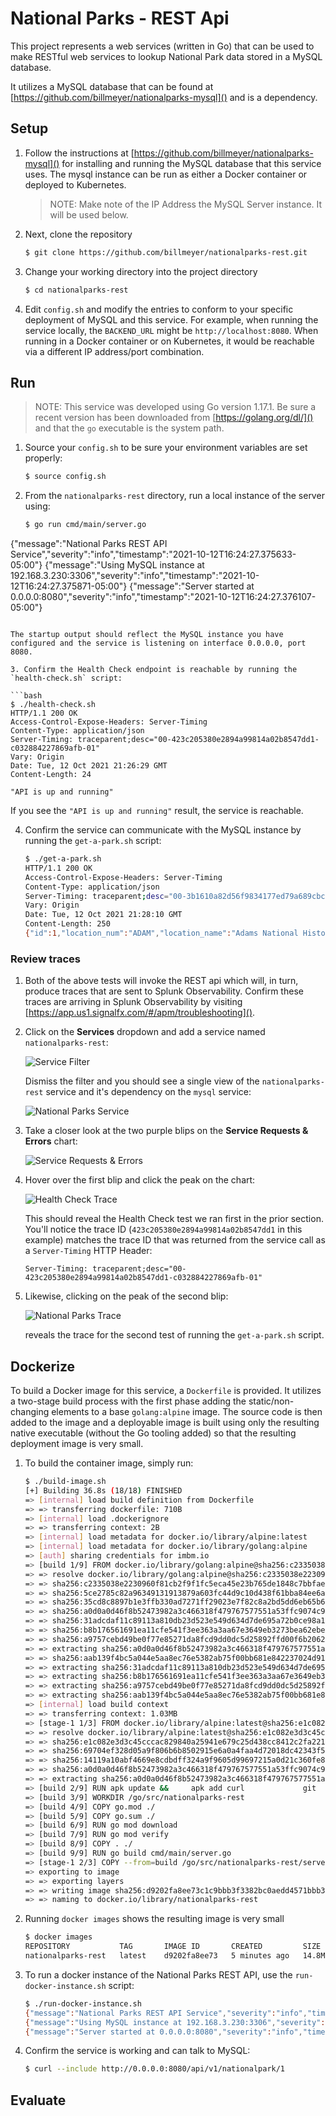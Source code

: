 # National Parks - REST Api

This project represents a web services (written in Go) that can be used to make RESTful web services to lookup National Park data stored in a MySQL database.

It utilizes a MySQL database that can be found at [https://github.com/billmeyer/nationalparks-mysql]() and is a dependency.

## Setup

1. Follow the instructions at [https://github.com/billmeyer/nationalparks-mysql]() for installing and running the MySQL database that this service uses.  The mysql instance can be run as either a Docker container or deployed to Kubernetes.

    > NOTE: Make note of the IP Address the MySQL Server instance.  It will be used below.

2. Next, clone the repository

    ```bash
    $ git clone https://github.com/billmeyer/nationalparks-rest.git
    ```

3. Change your working directory into the project directory

    ```bash
    $ cd nationalparks-rest
    ```

4. Edit `config.sh` and modify the entries to conform to your specific deployment of MySQL and this service.  For example, when running the service locally, the `BACKEND_URL` might be `http://localhost:8080`.  When running in a Docker container or on Kubernetes, it would be reachable via a different IP address/port combination.

## Run

> NOTE: This service was developed using Go version 1.17.1.  Be sure a recent version has been downloaded from [https://golang.org/dl/]() and that the `go` executable is the system path.

1. Source your `config.sh` to be sure your environment variables are set properly:

   ```bash
   $ source config.sh
   ```

2. From the `nationalparks-rest` directory, run a local instance of the server using:

   ```bash
   $ go run cmd/main/server.go 
{"message":"National Parks REST API Service","severity":"info","timestamp":"2021-10-12T16:24:27.375633-05:00"}
{"message":"Using MySQL instance at 192.168.3.230:3306","severity":"info","timestamp":"2021-10-12T16:24:27.375871-05:00"}
{"message":"Server started at 0.0.0.0:8080","severity":"info","timestamp":"2021-10-12T16:24:27.376107-05:00"}
   ```
   
   The startup output should reflect the MySQL instance you have configured and the service is listening on interface 0.0.0.0, port 8080.

3. Confirm the Health Check endpoint is reachable by running the `health-check.sh` script:

   ```bash
   $ ./health-check.sh
   HTTP/1.1 200 OK
   Access-Control-Expose-Headers: Server-Timing
   Content-Type: application/json
   Server-Timing: traceparent;desc="00-423c205380e2894a99814a02b8547dd1-c032884227869afb-01"
   Vary: Origin
   Date: Tue, 12 Oct 2021 21:26:29 GMT
   Content-Length: 24
   
   "API is up and running"
   ```

   If you see the `"API is up and running"` result, the service is reachable.

4. Confirm the service can communicate with the MySQL instance by running the `get-a-park.sh` script:

   ```bash
   $ ./get-a-park.sh
   HTTP/1.1 200 OK
   Access-Control-Expose-Headers: Server-Timing
   Content-Type: application/json
   Server-Timing: traceparent;desc="00-3b1610a82d56f9834177ed79a689cbc3-3b6e084c58c396e8-01"
   Vary: Origin
   Date: Tue, 12 Oct 2021 21:28:10 GMT
   Content-Length: 250
   {"id":1,"location_num":"ADAM","location_name":"Adams National Historical Park","address":"135 Adams Street","city":"Quincy","state":"MA","zip_code":2169,"phone_num":"(617) 770-1175","fax_num":"(617) 472-7562","latitude":42.2564,"longitude":-71.0112}
   ```

### Review traces

1. Both of the above tests will invoke the REST api which will, in turn, produce traces that are sent to Splunk Observability. Confirm these traces are arriving in Splunk Observability by visiting [https://app.us1.signalfx.com/#/apm/troubleshooting]().

2. Click on the **Services** dropdown and add a service named `nationalparks-rest`:

   ![Service Filter](images/service-filter.png)

   Dismiss the filter and you should see a single view of the `nationalparks-rest` service and it's dependency on the `mysql` service:

   ![National Parks Service](images/national-parks-apm.png)

3. Take a closer look at the two purple blips on the **Service Requests & Errors** chart:

   ![Service Requests & Errors](images/service-requests-errors.png)

4. Hover over the first blip and click the peak on the chart:

   ![Health Check Trace](images/health-check-trace.png)

   This should reveal the Health Check test we ran first in the prior section.  You'll notice the trace ID (`423c205380e2894a99814a02b8547dd1` in this example) matches the trace ID that was returned from the service call as a `Server-Timing` HTTP Header: 

   ```
   Server-Timing: traceparent;desc="00-423c205380e2894a99814a02b8547dd1-c032884227869afb-01"
   ```

5. Likewise, clicking on the peak of the second blip:

   ![National Parks Trace](images/national-parks-trace.png)

   reveals the trace for the second test of running the `get-a-park.sh` script.

## Dockerize

To build a Docker image for this service, a `Dockerfile` is provided.  It utilizes a two-stage build process with the first phase adding the static/non-changing elements to a base `golang:alpine` image.  The source code is then added to the image and a deployable image is built using only the resulting native executable (without the Go tooling added) so that the resulting deployment image is very small.

1. To build the container image, simply run:

   ```bash
   $ ./build-image.sh
   [+] Building 36.8s (18/18) FINISHED
   => [internal] load build definition from Dockerfile
   => => transferring dockerfile: 710B
   => [internal] load .dockerignore
   => => transferring context: 2B
   => [internal] load metadata for docker.io/library/alpine:latest
   => [internal] load metadata for docker.io/library/golang:alpine
   => [auth] sharing credentials for imbm.io
   => [build 1/9] FROM docker.io/library/golang:alpine@sha256:c2335038e2230960f81cb2f9f1fc5eca45e23b765de1848c7bbfaebcfd32d90d
   => => resolve docker.io/library/golang:alpine@sha256:c2335038e2230960f81cb2f9f1fc5eca45e23b765de1848c7bbfaebcfd32d90d
   => => sha256:c2335038e2230960f81cb2f9f1fc5eca45e23b765de1848c7bbfaebcfd32d90d 1.65kB / 1.65kB
   => => sha256:5ce2785c82a96349131913879a603fc44d9c10d438f61bba84ee6a1ef03f6c6f 1.36kB / 1.36kB
   => => sha256:35cd8c8897b1e3ffb330ad7271ff29023e7f82c8a2bd5dd6eb65b6547c130494 5.08kB / 5.08kB
   => => sha256:a0d0a0d46f8b52473982a3c466318f479767577551a53ffc9074c9fa7035982e 2.81MB / 2.81MB
   => => sha256:31adcdaf11c89113a810db23d523e549d634d7de695a72b0ce98a1f912101262 281.51kB / 281.51kB
   => => sha256:b8b176561691ea11cfe541f3ee363a3aa67e3649eb3273bea62ebeea713eaecd 154B / 154B
   => => sha256:a9757cebd49be0f77e85271da8fcd9dd0dc5d25892ffd00f6b2062cf220e9928 110.10MB / 110.10MB
   => => extracting sha256:a0d0a0d46f8b52473982a3c466318f479767577551a53ffc9074c9fa7035982e
   => => sha256:aab139f4bc5a044e5aa8ec76e5382ab75f00bb681e842237024d91f75b5dddf3 157B / 157B
   => => extracting sha256:31adcdaf11c89113a810db23d523e549d634d7de695a72b0ce98a1f912101262
   => => extracting sha256:b8b176561691ea11cfe541f3ee363a3aa67e3649eb3273bea62ebeea713eaecd
   => => extracting sha256:a9757cebd49be0f77e85271da8fcd9dd0dc5d25892ffd00f6b2062cf220e9928
   => => extracting sha256:aab139f4bc5a044e5aa8ec76e5382ab75f00bb681e842237024d91f75b5dddf3
   => [internal] load build context
   => => transferring context: 1.03MB
   => [stage-1 1/3] FROM docker.io/library/alpine:latest@sha256:e1c082e3d3c45cccac829840a25941e679c25d438cc8412c2fa221cf1a824e6a
   => => resolve docker.io/library/alpine:latest@sha256:e1c082e3d3c45cccac829840a25941e679c25d438cc8412c2fa221cf1a824e6a
   => => sha256:e1c082e3d3c45cccac829840a25941e679c25d438cc8412c2fa221cf1a824e6a 1.64kB / 1.64kB
   => => sha256:69704ef328d05a9f806b6b8502915e6a0a4faa4d72018dc42343f511490daf8a 528B / 528B
   => => sha256:14119a10abf4669e8cdbdff324a9f9605d99697215a0d21c360fe8dfa8471bab 1.47kB / 1.47kB
   => => sha256:a0d0a0d46f8b52473982a3c466318f479767577551a53ffc9074c9fa7035982e 2.81MB / 2.81MB
   => => extracting sha256:a0d0a0d46f8b52473982a3c466318f479767577551a53ffc9074c9fa7035982e
   => [build 2/9] RUN apk update &&     apk add curl             git             bash     rm -rf /var/cache/apk/*
   => [build 3/9] WORKDIR /go/src/nationalparks-rest
   => [build 4/9] COPY go.mod ./
   => [build 5/9] COPY go.sum ./
   => [build 6/9] RUN go mod download
   => [build 7/9] RUN go mod verify
   => [build 8/9] COPY . ./
   => [build 9/9] RUN go build cmd/main/server.go
   => [stage-1 2/3] COPY --from=build /go/src/nationalparks-rest/server /nationalparks-rest
   => exporting to image
   => => exporting layers
   => => writing image sha256:d9202fa8ee73c1c9bbb3f3382bc0aedd4571bbb3b31c4d2fd87f9a6bee974b0c
   => => naming to docker.io/library/nationalparks-rest                                                                                                                                                                                             
   ```

2. Running `docker images` shows the resulting image is very small

   ```bash
   $ docker images
   REPOSITORY           TAG       IMAGE ID       CREATED         SIZE
   nationalparks-rest   latest    d9202fa8ee73   5 minutes ago   14.8MB
   ```

3. To run a docker instance of the National Parks REST API, use the `run-docker-instance.sh` script:

   ```bash
   $ ./run-docker-instance.sh
   {"message":"National Parks REST API Service","severity":"info","timestamp":"2021-10-13T13:18:51.5369124Z"}
   {"message":"Using MySQL instance at 192.168.3.230:3306","severity":"info","timestamp":"2021-10-13T13:18:51.5376713Z"}
   {"message":"Server started at 0.0.0.0:8080","severity":"info","timestamp":"2021-10-13T13:18:51.5379569Z"}
   ```
   
4. Confirm the service is working and can talk to MySQL:

   ```bash
   $ curl --include http://0.0.0.0:8080/api/v1/nationalpark/1
   ```
   
## Evaluate
